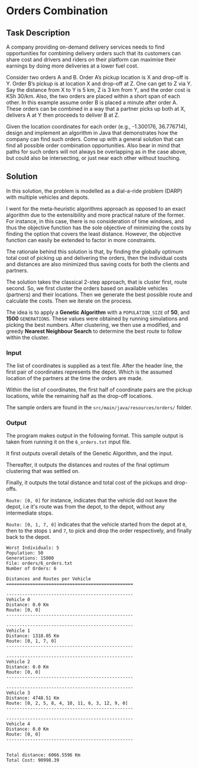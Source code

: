 # Orders Combination

## Task Description
A company providing on-demand delivery services needs to find opportunities for combining
delivery orders such that its customers can share cost and drivers and riders on their platform
can maximise their earnings by doing more deliveries at a lower fuel cost.

Consider two orders A and B. Order A’s pickup location is X and drop-off is Y. Order B’s pickup
is at location X and drop-off at Z. One can get to Z via Y. Say the distance from X to Y is 5 km, Z
is 3 km from Y, and the order cost is KSh 30/km. Also, the two orders are placed within a short
span of each other. In this example assume order B is placed a minute after order A. These
orders can be combined in a way that a partner picks up both at X, delivers A at Y then
proceeds to deliver B at Z.

Given the location coordinates for each order (e.g., -1.300176, 36.776714), design and
implement an algorithm in Java that demonstrates how the company can find such orders.
Come up with a general solution that can find all possible order combination opportunities. Also
bear in mind that paths for such orders will not always be overlapping as in the case above, but
could also be intersecting, or just near each other without touching.


## Solution

In this solution, the problem is modelled as a dial-a-ride problem (DARP) with multiple vehicles and depots.

I went for the meta-heuristic algorithms approach as opposed to an exact algorithm due to the extensibility
and more practical nature of the former. For instance, in this case, there is no consideration of time
windows, and thus the objective function has the sole objective of minimizing the costs by finding the
option that covers the least distance. However, the objective function can easily be extended to factor in
more constraints.

The rationale behind this solution is that, by finding the globally optimum total cost of picking up and
delivering the orders, then the individual costs and distances are also minimized thus saving
costs for both the clients and partners.

The solution takes the classical 2-step approach, that is cluster first, route second.
So, we first cluster the orders based on available vehicles (partners) and their locations.
Then we generate the best possible route and calculate the costs. Then we iterate on the process.

The idea is to apply a **Genetic Algorithm** with a `POPULATION_SIZE` of **50**, and **1500** `GENERATIONS`.
These values were obtained by running simulations and picking the best numbers. After clustering, we then
use a modified, and greedy **Nearest Neighbour Search** to determine the best route to follow within the
cluster.

### Input
The list of coordinates is supplied as a text file. After the header line, the first pair of coordinates
represents the depot. Which is the assumed location of the partners at the time the orders are made.

Within the list of coordinates, the first half of coordinate pairs are the pickup locations, while the
remaining half as the drop-off locations.

The sample orders are found in the `src/main/java/resources/orders/` folder.

### Output
The program makes output in the following format. This sample output is taken from running it on
the `6_orders.txt` input file.

It first outputs overall details of the Genetic Algorithm, and the input.

Thereafter, it outputs the distances and routes of the final optimum clustering that was settled on.

Finally, it outputs the total distance and total cost of the pickups and drop-offs.

`Route: [0, 0]` for instance, indicates that the vehicle did not leave the depot, i.e it's route was
from the depot, to the depot, without any intermediate stops.

`Route: [0, 1, 7, 0]` indicates that the vehicle started from the depot at `0`, then to the stops `1` and `7`, to pick and drop the order respectively, and finally back to the depot.

```text
Worst Individuals: 5
Population: 50
Generations: 15000
File: orders/6_orders.txt
Number of Orders: 6

Distances and Routes per Vehicle
================================================

------------------------------------------------
Vehicle 0
Distance: 0.0 Km
Route: [0, 0]
------------------------------------------------

------------------------------------------------
Vehicle 1
Distance: 1318.05 Km
Route: [0, 1, 7, 0]
------------------------------------------------

------------------------------------------------
Vehicle 2
Distance: 0.0 Km
Route: [0, 0]
------------------------------------------------

------------------------------------------------
Vehicle 3
Distance: 4748.51 Km
Route: [0, 2, 5, 8, 4, 10, 11, 6, 3, 12, 9, 0]
------------------------------------------------

------------------------------------------------
Vehicle 4
Distance: 0.0 Km
Route: [0, 0]
------------------------------------------------


Total distance: 6066.5596 Km
Total Cost: 90998.39
```
